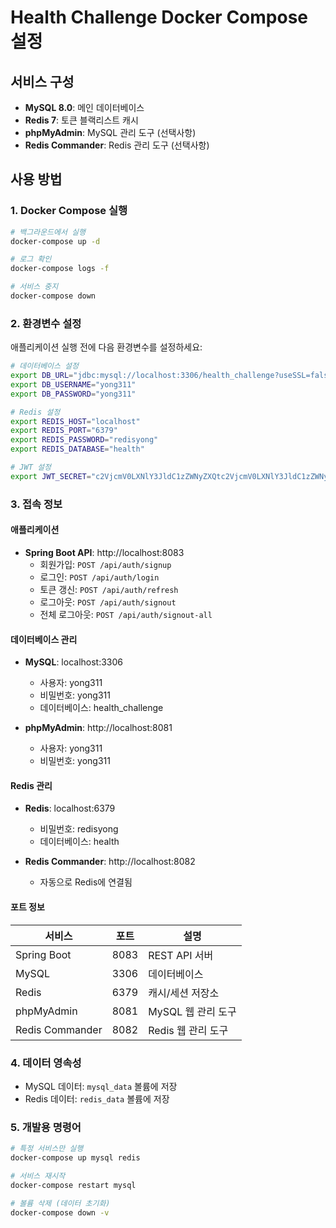 # Health Challenge Docker Compose 설정

## 서비스 구성
- **MySQL 8.0**: 메인 데이터베이스
- **Redis 7**: 토큰 블랙리스트 캐시
- **phpMyAdmin**: MySQL 관리 도구 (선택사항)
- **Redis Commander**: Redis 관리 도구 (선택사항)

## 사용 방법

### 1. Docker Compose 실행
```bash
# 백그라운드에서 실행
docker-compose up -d

# 로그 확인
docker-compose logs -f

# 서비스 중지
docker-compose down
```

### 2. 환경변수 설정
애플리케이션 실행 전에 다음 환경변수를 설정하세요:

```bash
# 데이터베이스 설정
export DB_URL="jdbc:mysql://localhost:3306/health_challenge?useSSL=false&serverTimezone=UTC&allowPublicKeyRetrieval=true"
export DB_USERNAME="yong311"
export DB_PASSWORD="yong311"

# Redis 설정
export REDIS_HOST="localhost"
export REDIS_PORT="6379"
export REDIS_PASSWORD="redisyong"
export REDIS_DATABASE="health"

# JWT 설정
export JWT_SECRET="c2VjcmV0LXNlY3JldC1zZWNyZXQtc2VjcmV0LXNlY3JldC1zZWNyZXQtc2VjcmV0"
```

### 3. 접속 정보

#### 애플리케이션
- **Spring Boot API**: http://localhost:8083
  - 회원가입: `POST /api/auth/signup`
  - 로그인: `POST /api/auth/login`
  - 토큰 갱신: `POST /api/auth/refresh`
  - 로그아웃: `POST /api/auth/signout`
  - 전체 로그아웃: `POST /api/auth/signout-all`

#### 데이터베이스 관리
- **MySQL**: localhost:3306
  - 사용자: yong311
  - 비밀번호: yong311
  - 데이터베이스: health_challenge

- **phpMyAdmin**: http://localhost:8081
  - 사용자: yong311
  - 비밀번호: yong311

#### Redis 관리
- **Redis**: localhost:6379
  - 비밀번호: redisyong
  - 데이터베이스: health

- **Redis Commander**: http://localhost:8082
  - 자동으로 Redis에 연결됨

#### 포트 정보
| 서비스 | 포트 | 설명 |
|--------|------|------|
| Spring Boot | 8083 | REST API 서버 |
| MySQL | 3306 | 데이터베이스 |
| Redis | 6379 | 캐시/세션 저장소 |
| phpMyAdmin | 8081 | MySQL 웹 관리 도구 |
| Redis Commander | 8082 | Redis 웹 관리 도구 |

### 4. 데이터 영속성
- MySQL 데이터: `mysql_data` 볼륨에 저장
- Redis 데이터: `redis_data` 볼륨에 저장

### 5. 개발용 명령어
```bash
# 특정 서비스만 실행
docker-compose up mysql redis

# 서비스 재시작
docker-compose restart mysql

# 볼륨 삭제 (데이터 초기화)
docker-compose down -v
```
